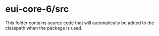 # eui-core-6/src

This folder contains source code that will automatically be added to the classpath when
the package is used.
